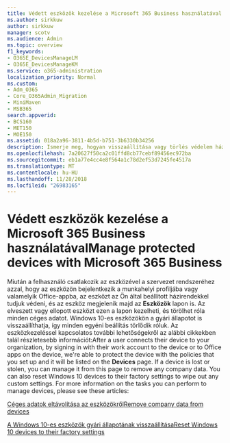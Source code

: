 ```yaml
---
title: Védett eszközök kezelése a Microsoft 365 Business használatával
ms.author: sirkkuw
author: sirkkuw
manager: scotv
ms.audience: Admin
ms.topic: overview
f1_keywords:
- O365E_DevicesManageLM
- O365E_DevicesManageKM
ms.service: o365-administration
localization_priority: Normal
ms.custom:
- Adm_O365
- Core_O365Admin_Migration
- MiniMaven
- MSB365
search.appverid:
- BCS160
- MET150
- MOE150
ms.assetid: 018a2a96-3811-4b5d-b751-3b6330b34256
description: Ismerje meg, hogyan visszaállítása vagy törlés védelem házirendeken keresztül kezelhető eszköz.
ms.openlocfilehash: 7a20627f50ca2c01ffd8cb77cebf89456ec972ba
ms.sourcegitcommit: eb1a77e4cc4e8f564a1c78d2ef53d7245fe4517a
ms.translationtype: MT
ms.contentlocale: hu-HU
ms.lasthandoff: 11/28/2018
ms.locfileid: "26983165"
---
```

# <a name="manage-protected-devices-with-microsoft-365-business"></a><span data-ttu-id="7acb5-103">Védett eszközök kezelése a Microsoft 365 Business használatával</span><span class="sxs-lookup"><span data-stu-id="7acb5-103">Manage protected devices with Microsoft 365 Business</span></span>

<span data-ttu-id="7acb5-p101">Miután a felhasználó csatlakozik az eszközével a szervezet rendszeréhez azzal, hogy az eszközön bejelentkezik a munkahelyi profiljába vagy valamelyik Office-appba, az eszközt az Ön által beállított házirendekkel tudjuk védeni, és az eszköz megjelenik majd az **Eszközök** lapon is. Az elveszett vagy ellopott eszközt ezen a lapon kezelheti, és törölhet róla minden céges adatot. Windows 10-es eszközökön a gyári állapotot is visszaállíthatja, így minden egyéni beállítás törlődik róluk. Az eszközkezeléssel kapcsolatos további lehetőségekről az alábbi cikkekben talál részletesebb információt:</span><span class="sxs-lookup"><span data-stu-id="7acb5-p101">After a user connects their device to your organization, by signing in with their work account to the device or to Office apps on the device, we're able to protect the device with the policies that you set up and it will be listed on the **Devices** page. If a device is lost or stolen, you can manage it from this page to remove any company data. You can also reset Windows 10 devices to their factory settings to wipe out any custom settings. For more information on the tasks you can perform to manage devices, please see these articles:</span></span> 
  
[<span data-ttu-id="7acb5-108">Céges adatok eltávolítása az eszközökről</span><span class="sxs-lookup"><span data-stu-id="7acb5-108">Remove company data from devices</span></span>](remove-company-data.md)
  
[<span data-ttu-id="7acb5-109">A Windows 10-es eszközök gyári állapotának visszaállítása</span><span class="sxs-lookup"><span data-stu-id="7acb5-109">Reset Windows 10 devices to their factory settings</span></span>](reset-devices-to-factory-settings.md)
  

